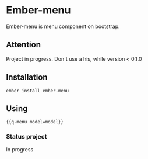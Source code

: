 # Ember-menu

Ember-menu is menu component on bootstrap. 

## Attention
Project in progress. Don`t use a his, while version < 0.1.0 

## Installation

```
ember install ember-menu
```

## Using
```
{{q-menu model=model}}
```

### Status project
In progress

